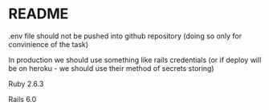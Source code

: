 # README

.env file should not be pushed into github repository (doing so only for convinience of the task)

In production we should use something like rails credentials (or if deploy will be on heroku - we should use their method of secrets storing)

Ruby 2.6.3

Rails 6.0

